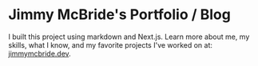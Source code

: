 # Jimmy McBride's Portfolio / Blog

I built this project using markdown and Next.js. Learn more about me, my skills, what I know, and my favorite projects I've worked on at: [jimmymcbride.dev](https://www.jimmymcbride.dev).
